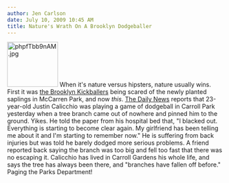 ```yaml
---
author: Jen Carlson
date: July 10, 2009 10:45 AM
title: Nature's Wrath On A Brooklyn Dodgeballer
---
```


<p><span class="mt-enclosure mt-enclosure-image" style="display: inline;"> <img alt="phpfTbb9nAM.jpg" src="https://web.archive.org/web/20110707151456im_/http://gothamist.com/attachments/arts_jen/phpfTbb9nAM.jpg" width="118" height="105" class="image-right"> </span>When it&apos;s nature versus hipsters, nature usually wins. First it was <a href="https://web.archive.org/web/20110707151456/http://gothamist.com/2009/05/15/brooklyn_kickball_vs_brooklyn_trees.php">the Brooklyn Kickballers</a> being scared of the newly planted saplings in McCarren Park, and now <em>this</em>. <a href="https://web.archive.org/web/20110707151456/http://www.nydailynews.com/ny_local/2009/07/10/2009-07-10_tree_branch_clocks_brooklyn_man_playing_dodgeball.html">The Daily News</a> reports that 23-year-old Justin Calicchio was playing a game of dodgeball in Carroll Park yesterday when a tree branch came out of nowhere and pinned him to the ground. Yikes. He told the paper from his hospital bed that, &quot;I blacked out. Everything is starting to become clear again. My girlfriend has been telling me about it and I&apos;m starting to remember now.&quot; He is suffering from back injuries but was told he barely dodged more serious problems. A friend reported back saying the branch was too big and fell too fast that there was no escaping it. Calicchio has lived in Carroll Gardens his whole life, and says the tree has always been there, and &quot;branches have fallen off before.&quot; Paging the Parks Department!</p>
